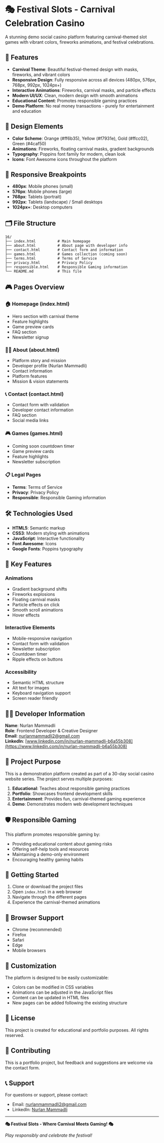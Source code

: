 # 🎭 Festival Slots - Carnival Celebration Casino

A stunning demo social casino platform featuring carnival-themed slot games with vibrant colors, fireworks animations, and festival celebrations.

## 🌟 Features

- **Carnival Theme**: Beautiful festival-themed design with masks, fireworks, and vibrant colors
- **Responsive Design**: Fully responsive across all devices (480px, 576px, 768px, 992px, 1024px+)
- **Interactive Animations**: Fireworks, carnival masks, and particle effects
- **Modern UI/UX**: Clean, modern design with smooth animations
- **Educational Content**: Promotes responsible gaming practices
- **Demo Platform**: No real money transactions - purely for entertainment and education

## 🎨 Design Elements

- **Color Scheme**: Orange (#ff6b35), Yellow (#f7931e), Gold (#ffcc02), Green (#4caf50)
- **Animations**: Fireworks, floating carnival masks, gradient backgrounds
- **Typography**: Poppins font family for modern, clean look
- **Icons**: Font Awesome icons throughout the platform

## 📱 Responsive Breakpoints

- **480px**: Mobile phones (small)
- **576px**: Mobile phones (large)
- **768px**: Tablets (portrait)
- **992px**: Tablets (landscape) / Small desktops
- **1024px+**: Desktop computers

## 🗂️ File Structure

```
16/
├── index.html          # Main homepage
├── about.html          # About page with developer info
├── contact.html        # Contact form and information
├── games.html          # Games collection (coming soon)
├── terms.html          # Terms of Service
├── privacy.html        # Privacy Policy
├── responsible.html    # Responsible Gaming information
└── README.md           # This file
```

## 🎮 Pages Overview

### 🏠 Homepage (index.html)
- Hero section with carnival theme
- Feature highlights
- Game preview cards
- FAQ section
- Newsletter signup

### 👨‍💻 About (about.html)
- Platform story and mission
- Developer profile (Nurlan Məmmədli)
- Contact information
- Platform features
- Mission & vision statements

### 📞 Contact (contact.html)
- Contact form with validation
- Developer contact information
- FAQ section
- Social media links

### 🎮 Games (games.html)
- Coming soon countdown timer
- Game preview cards
- Feature highlights
- Newsletter subscription

### 📋 Legal Pages
- **Terms**: Terms of Service
- **Privacy**: Privacy Policy
- **Responsible**: Responsible Gaming information

## 🛠️ Technologies Used

- **HTML5**: Semantic markup
- **CSS3**: Modern styling with animations
- **JavaScript**: Interactive functionality
- **Font Awesome**: Icons
- **Google Fonts**: Poppins typography

## 🎯 Key Features

### Animations
- Gradient background shifts
- Fireworks explosions
- Floating carnival masks
- Particle effects on click
- Smooth scroll animations
- Hover effects

### Interactive Elements
- Mobile-responsive navigation
- Contact form with validation
- Newsletter subscription
- Countdown timer
- Ripple effects on buttons

### Accessibility
- Semantic HTML structure
- Alt text for images
- Keyboard navigation support
- Screen reader friendly

## 👨‍💻 Developer Information

**Name**: Nurlan Məmmədli  
**Role**: Frontend Developer & Creative Designer  
**Email**: nurlanmammadli2@gmail.com  
**LinkedIn**: [www.linkedin.com/in/nurlan-məmmədli-b6a55b308](https://www.linkedin.com/in/nurlan-məmmədli-b6a55b308)

## 🎪 Project Purpose

This is a demonstration platform created as part of a 30-day social casino website series. The project serves multiple purposes:

1. **Educational**: Teaches about responsible gaming practices
2. **Portfolio**: Showcases frontend development skills
3. **Entertainment**: Provides fun, carnival-themed gaming experience
4. **Demo**: Demonstrates modern web development techniques

## 🛡️ Responsible Gaming

This platform promotes responsible gaming by:
- Providing educational content about gaming risks
- Offering self-help tools and resources
- Maintaining a demo-only environment
- Encouraging healthy gaming habits

## 🚀 Getting Started

1. Clone or download the project files
2. Open `index.html` in a web browser
3. Navigate through the different pages
4. Experience the carnival-themed animations

## 📱 Browser Support

- Chrome (recommended)
- Firefox
- Safari
- Edge
- Mobile browsers

## 🎨 Customization

The platform is designed to be easily customizable:
- Colors can be modified in CSS variables
- Animations can be adjusted in the JavaScript files
- Content can be updated in HTML files
- New pages can be added following the existing structure

## 📄 License

This project is created for educational and portfolio purposes. All rights reserved.

## 🤝 Contributing

This is a portfolio project, but feedback and suggestions are welcome via the contact form.

## 📞 Support

For questions or support, please contact:
- Email: nurlanmammadli2@gmail.com
- LinkedIn: [Nurlan Məmmədli](https://www.linkedin.com/in/nurlan-məmmədli-b6a55b308)

---

**🎭 Festival Slots - Where Carnival Meets Gaming! 🎭**

*Play responsibly and celebrate the festival!*
